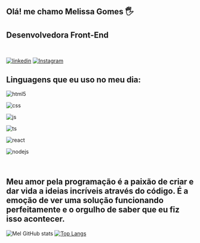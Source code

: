 ## Olá! me chamo Melissa Gomes 🖐️
## Desenvolvedora Front-End 
<br>

[![linkedin](https://img.shields.io/badge/LinkedIn-0077B5?style=for-the-badge&logo=linkedin&logoColor=white=https://www.linkedin.com/in/melissa-a-b85b9b158/)](https://www.linkedin.com/in/melissa-a-b85b9b158/)
[![Instagram](https://img.shields.io/badge/Instagram-E4405F?style=for-the-badge&logo=instagram&logoColor=white)](https://www.instagram.com/mgthomaz_ti/)




## Linguagens que eu uso no meu dia:
<p>
  

<div style="display: inline_block">
  <img align="center" alt="html5" src="https://img.shields.io/badge/HTML5-E34F26?style=for-the-badge&logo=html5&logoColor=white" /><p>
  <p>
  <img align="center" alt="css" src="https://img.shields.io/badge/CSS3-1572B6?style=for-the-badge&logo=css3&logoColor=white" /><p>
  <img align="center" alt="js" src="https://img.shields.io/badge/JavaScript-F7DF1E?style=for-the-badge&logo=javascript&logoColor=black" /><p>
  <img align="center" alt="ts" src="https://img.shields.io/badge/TypeScript-007ACC?style=for-the-badge&logo=typescript&logoColor=white" /><p>
  <img align="center" alt="react" src="https://img.shields.io/badge/React-20232A?style=for-the-badge&logo=react&logoColor=61DAFB" /><p>
  <img align="center" alt="nodejs" src="https://img.shields.io/badge/Node.js-43853D?style=for-the-badge&logo=node.js&logoColor=white" /><p>
</div><br/>

## Meu amor pela programação é a paixão de criar e dar vida a ideias incríveis através do código. É a emoção de ver uma solução funcionando perfeitamente e o orgulho de saber que eu fiz isso acontecer. 

![Mel GitHub stats](https://github-readme-stats.vercel.app/api?username=Melnienke&show_icons=true&theme=radical) [![Top Langs](https://github-readme-stats.vercel.app/api/top-langs/?username=Melnienke)](https://github.com/Melnienke/github-readme-stats)
